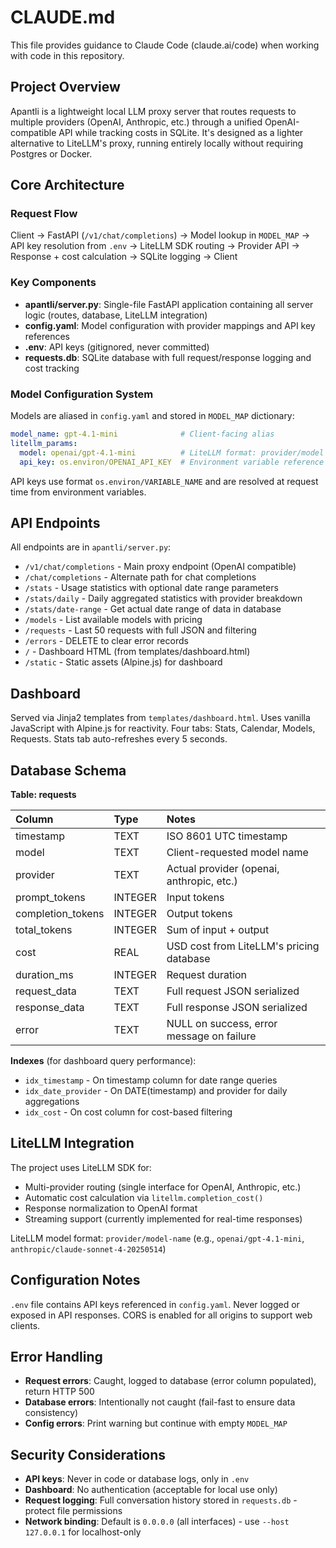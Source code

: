 # CLAUDE.md

This file provides guidance to Claude Code (claude.ai/code) when working with code in this repository.

## Project Overview

Apantli is a lightweight local LLM proxy server that routes requests to multiple providers (OpenAI, Anthropic, etc.) through a unified OpenAI-compatible API while tracking costs in SQLite. It's designed as a lighter alternative to LiteLLM's proxy, running entirely locally without requiring Postgres or Docker.

## Core Architecture

### Request Flow

Client → FastAPI (`/v1/chat/completions`) → Model lookup in `MODEL_MAP` → API key resolution from `.env` → LiteLLM SDK routing → Provider API → Response + cost calculation → SQLite logging → Client

### Key Components

- **apantli/server.py**: Single-file FastAPI application containing all server logic (routes, database, LiteLLM integration)
- **config.yaml**: Model configuration with provider mappings and API key references
- **.env**: API keys (gitignored, never committed)
- **requests.db**: SQLite database with full request/response logging and cost tracking

### Model Configuration System

Models are aliased in `config.yaml` and stored in `MODEL_MAP` dictionary:

```yaml
model_name: gpt-4.1-mini              # Client-facing alias
litellm_params:
  model: openai/gpt-4.1-mini          # LiteLLM format: provider/model
  api_key: os.environ/OPENAI_API_KEY  # Environment variable reference
```

API keys use format `os.environ/VARIABLE_NAME` and are resolved at request time from environment variables.

## API Endpoints

All endpoints are in `apantli/server.py`:

- `/v1/chat/completions` - Main proxy endpoint (OpenAI compatible)
- `/chat/completions` - Alternate path for chat completions
- `/stats` - Usage statistics with optional date range parameters
- `/stats/daily` - Daily aggregated statistics with provider breakdown
- `/stats/date-range` - Get actual date range of data in database
- `/models` - List available models with pricing
- `/requests` - Last 50 requests with full JSON and filtering
- `/errors` - DELETE to clear error records
- `/` - Dashboard HTML (from templates/dashboard.html)
- `/static` - Static assets (Alpine.js) for dashboard

## Dashboard

Served via Jinja2 templates from `templates/dashboard.html`. Uses vanilla JavaScript with Alpine.js for reactivity. Four tabs: Stats, Calendar, Models, Requests. Stats tab auto-refreshes every 5 seconds.

## Database Schema

**Table: requests**

| Column | Type | Notes |
|:-------|:-----|:------|
| timestamp | TEXT | ISO 8601 UTC timestamp |
| model | TEXT | Client-requested model name |
| provider | TEXT | Actual provider (openai, anthropic, etc.) |
| prompt_tokens | INTEGER | Input tokens |
| completion_tokens | INTEGER | Output tokens |
| total_tokens | INTEGER | Sum of input + output |
| cost | REAL | USD cost from LiteLLM's pricing database |
| duration_ms | INTEGER | Request duration |
| request_data | TEXT | Full request JSON serialized |
| response_data | TEXT | Full response JSON serialized |
| error | TEXT | NULL on success, error message on failure |

**Indexes** (for dashboard query performance):
- `idx_timestamp` - On timestamp column for date range queries
- `idx_date_provider` - On DATE(timestamp) and provider for daily aggregations
- `idx_cost` - On cost column for cost-based filtering

## LiteLLM Integration

The project uses LiteLLM SDK for:

- Multi-provider routing (single interface for OpenAI, Anthropic, etc.)
- Automatic cost calculation via `litellm.completion_cost()`
- Response normalization to OpenAI format
- Streaming support (currently implemented for real-time responses)

LiteLLM model format: `provider/model-name` (e.g., `openai/gpt-4.1-mini`, `anthropic/claude-sonnet-4-20250514`)

## Configuration Notes

`.env` file contains API keys referenced in `config.yaml`. Never logged or exposed in API responses. CORS is enabled for all origins to support web clients.

## Error Handling

- **Request errors**: Caught, logged to database (error column populated), return HTTP 500
- **Database errors**: Intentionally not caught (fail-fast to ensure data consistency)
- **Config errors**: Print warning but continue with empty `MODEL_MAP`

## Security Considerations

- **API keys**: Never in code or database logs, only in `.env`
- **Dashboard**: No authentication (acceptable for local use only)
- **Request logging**: Full conversation history stored in `requests.db` - protect file permissions
- **Network binding**: Default is `0.0.0.0` (all interfaces) - use `--host 127.0.0.1` for localhost-only
